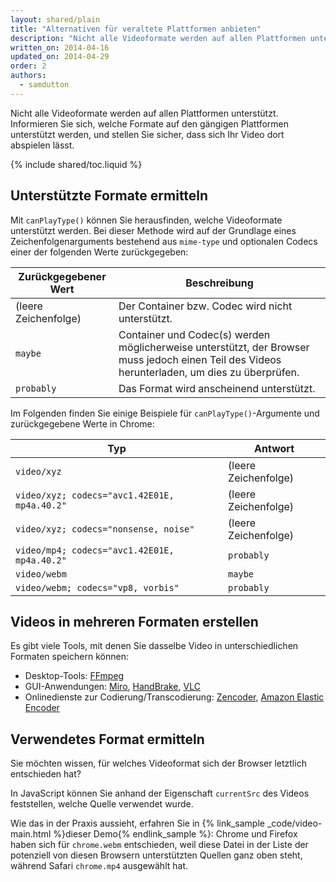 ```yaml
---
layout: shared/plain
title: "Alternativen für veraltete Plattformen anbieten"
description: "Nicht alle Videoformate werden auf allen Plattformen unterstützt. Informieren Sie sich, welche Formate auf den gängigen Plattformen unterstützt werden, und stellen Sie sicher, dass sich Ihr Video dort abspielen lässt."
written_on: 2014-04-16
updated_on: 2014-04-29
order: 2
authors:
  - samdutton
---
```


<p class="intro">
  Nicht alle Videoformate werden auf allen Plattformen unterstützt. Informieren Sie sich, welche Formate auf den gängigen Plattformen unterstützt werden, und stellen Sie sicher, dass sich Ihr Video dort abspielen lässt.
</p>

{% include shared/toc.liquid %}


## Unterstützte Formate ermitteln

Mit `canPlayType()` können Sie herausfinden, welche Videoformate unterstützt werden. Bei dieser Methode wird auf der Grundlage eines Zeichenfolgenarguments bestehend aus `mime-type` und optionalen Codecs einer der folgenden Werte zurückgegeben:

<table class="mdl-data-table mdl-js-data-table">
  <thead>
    <tr>
      <th>Zurückgegebener Wert</th>
      <th>Beschreibung</th>
    </tr>
  </thead>
  <tbody>
    <tr>
      <td data-th="Zurückgegebener Wert">(leere Zeichenfolge)</td>
      <td data-th="Beschreibung">Der Container bzw. Codec wird nicht unterstützt.</td>
    </tr>
    <tr>
      <td data-th="Zurückgegebener Wert"><code>maybe</code></td>
      <td data-th="Beschreibung">
        Container und Codec(s) werden möglicherweise unterstützt, der Browser
        muss jedoch einen Teil des Videos herunterladen, um dies zu überprüfen.
      </td>
    </tr>
    <tr>
      <td data-th="Zurückgegebener Wert"><code>probably</code></td>
      <td data-th="Beschreibung">Das Format wird anscheinend unterstützt.
      </td>
    </tr>
  </tbody>
</table>

Im Folgenden finden Sie einige Beispiele für `canPlayType()`-Argumente und zurückgegebene Werte in Chrome:


<table class="mdl-data-table mdl-js-data-table">
  <thead>
    <tr>
      <th>Typ</th>
      <th>Antwort</th>
    </tr>
  </thead>
  <tbody>
    <tr>
      <td data-th="Typ"><code>video/xyz</code></td>
      <td data-th="Antwort">(leere Zeichenfolge)</td>
    </tr>
    <tr>
      <td data-th="Typ"><code>video/xyz; codecs="avc1.42E01E, mp4a.40.2"</code></td>
      <td data-th="Antwort">(leere Zeichenfolge)</td>
    </tr>
    <tr>
      <td data-th="Typ"><code>video/xyz; codecs="nonsense, noise"</code></td>
      <td data-th="Antwort">(leere Zeichenfolge)</td>
    </tr>
    <tr>
      <td data-th="Typ"><code>video/mp4; codecs="avc1.42E01E, mp4a.40.2"</code></td>
      <td data-th="Antwort"><code>probably</code></td>
    </tr>
    <tr>
      <td data-th="Typ"><code>video/webm</code></td>
      <td data-th="Antwort"><code>maybe</code></td>
    </tr>
    <tr>
      <td data-th="Typ"><code>video/webm; codecs="vp8, vorbis"</code></td>
      <td data-th="Antwort"><code>probably</code></td>
    </tr>
  </tbody>
</table>


## Videos in mehreren Formaten erstellen

Es gibt viele Tools, mit denen Sie dasselbe Video in unterschiedlichen Formaten speichern können:

* Desktop-Tools: [FFmpeg](//ffmpeg.org/)
* GUI-Anwendungen: [Miro](//www.mirovideoconverter.com/), [HandBrake](//handbrake.fr/), [VLC](//www.videolan.org/)
* Onlinedienste zur Codierung/Transcodierung: [Zencoder](//en.wikipedia.org/wiki/Zencoder), [Amazon Elastic Encoder](//aws.amazon.com/elastictranscoder)

## Verwendetes Format ermitteln

Sie möchten wissen, für welches Videoformat sich der Browser letztlich entschieden hat?

In JavaScript können Sie anhand der Eigenschaft `currentSrc` des Videos feststellen, welche Quelle verwendet wurde.

Wie das in der Praxis aussieht, erfahren Sie in {% link_sample _code/video-main.html %}dieser Demo{% endlink_sample %}: Chrome und Firefox haben sich für `chrome.webm` entschieden, weil diese Datei in der Liste der potenziell von diesen Browsern unterstützten Quellen ganz oben steht, während Safari `chrome.mp4` ausgewählt hat.




